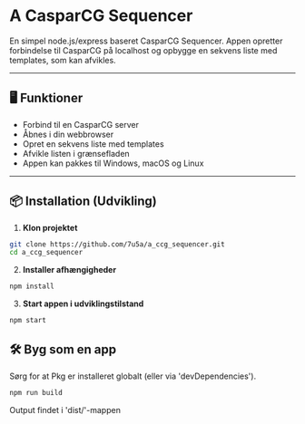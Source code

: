 # A CasparCG Sequencer

En simpel node.js/express baseret CasparCG Sequencer.
Appen opretter forbindelse til CasparCG på localhost og opbygge en sekvens liste med templates, som kan afvikles.

---

## 🖥 Funktioner

- Forbind til en CasparCG server
- Åbnes i din webbrowser
- Opret en sekvens liste med templates
- Afvikle listen i grænsefladen
- Appen kan pakkes til Windows, macOS og Linux

---

## 📦 Installation (Udvikling)

1. **Klon projektet**

```bash
git clone https://github.com/7u5a/a_ccg_sequencer.git
cd a_ccg_sequencer
```

2. **Installer afhængigheder**
```bash
npm install
```

3. **Start appen i udviklingstilstand**
```bash
npm start
```

## 🛠 Byg som en app

Sørg for at Pkg er installeret globalt (eller via 'devDependencies').
```bash
npm run build
```
Output findet i 'dist/'-mappen
